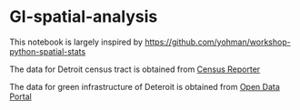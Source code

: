 # GI-spatial-analysis
This notebook is largely inspired by https://github.com/yohman/workshop-python-spatial-stats

The data for Detroit census tract is obtained from [Census Reporter](https://censusreporter.org/data/table/?table=B01003&geo_ids=16000US2622000,150|16000US2622000&primary_geo_id=16000US2622000)

The data for green infrastructure of Deteroit is obtained from [Open Data Portal](https://data.detroitmi.gov/datasets/detroitmi::green-stormwater-infrastructure-locations-opendata/about)
